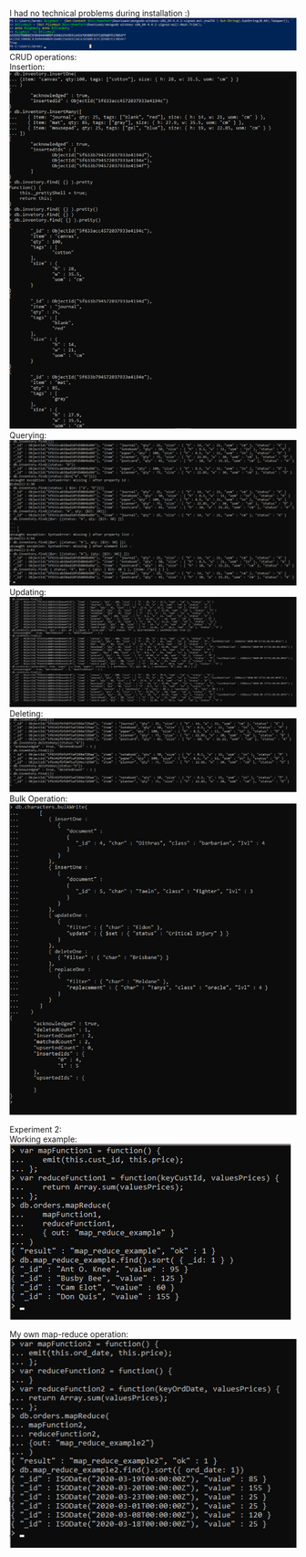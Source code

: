 I had no technical problems during installation :)  
![validation](/expass3/packagevalidation.png)
CRUD operations:  
Insertion:  
![Insert Document](/expass3/insert_Document.png)
Querying:  
![Query Documents](/expass3/query_Documents.png)
Updating:  
![Updating Documents](/expass3/update_Documents.png)
Deleting:  
![Remove Documents](/expass3/remove_Documents.png)
Bulk Operation:  
![Bulk Operation](/expass3/bulk_Write.png)

Experiment 2:  
Working example:  
![Working mapReduce](/expass3/mapReduceExample.png)

My own map-reduce operation:  
![Map-Reduce operation](/expass3/ownMapReduceFunction.png)
